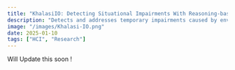 ```yaml
---
title: "KhalasiIO: Detecting Situational Impairments With Reasoning-based Memory Bank"
description: "Detects and addresses temporary impairments caused by environmental factors like noise, lighting, and stress. Integrates wearable devices and contextual memory for personalized, real-time interventions, reducing cognitive load and frustration. Promising results highlight scalability and improved accessibility."
image: "/images/Khalasi-IO.png"
date: 2025-01-10
tags: ["HCI", "Research"]
---
```


Will Update this soon !
